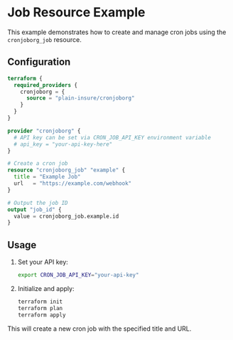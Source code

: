 # Job Resource Example

This example demonstrates how to create and manage cron jobs using the `cronjoborg_job` resource.

## Configuration

```terraform
terraform {
  required_providers {
    cronjoborg = {
      source = "plain-insure/cronjoborg"
    }
  }
}

provider "cronjoborg" {
  # API key can be set via CRON_JOB_API_KEY environment variable
  # api_key = "your-api-key-here"
}

# Create a cron job
resource "cronjoborg_job" "example" {
  title = "Example Job"
  url   = "https://example.com/webhook"
}

# Output the job ID
output "job_id" {
  value = cronjoborg_job.example.id
}
```

## Usage

1. Set your API key:
   ```bash
   export CRON_JOB_API_KEY="your-api-key"
   ```

2. Initialize and apply:
   ```bash
   terraform init
   terraform plan
   terraform apply
   ```

This will create a new cron job with the specified title and URL.